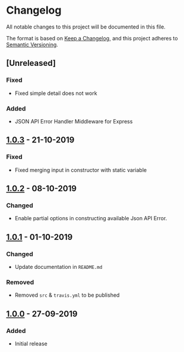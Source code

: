 # Changelog
All notable changes to this project will be documented in this file.

The format is based on [Keep a Changelog](https://keepachangelog.com/en/1.0.0/),
and this project adheres to [Semantic Versioning](https://semver.org/spec/v2.0.0.html).


## [Unreleased]

### Fixed

- Fixed simple detail does not work

### Added

- JSON API Error Handler Middleware for Express

## [1.0.3] - 21-10-2019

### Fixed

- Fixed merging input in constructor with static variable

## [1.0.2] - 08-10-2019

### Changed

- Enable partial options in constructing available Json API Error.

## [1.0.1] - 01-10-2019

### Changed

- Update documentation in `README.md`

### Removed

- Removed `src` & `travis.yml` to be published

## [1.0.0] - 27-09-2019

### Added

- Initial release

[1.0.3]: https://github.com/GeminiWind/JsonAPIErrors/compare/v1.0.2...v1.0.3
[1.0.2]: https://github.com/GeminiWind/JsonAPIErrors/compare/v1.0.1...v1.0.2
[1.0.1]: https://github.com/GeminiWind/JsonAPIErrors/compare/v1.0.0...v1.0.1
[1.0.0]: https://github.com/GeminiWind/JsonAPIErrors/releases/tag/v1.0.0
